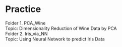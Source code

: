 # Practice  
Folder 1. PCA_Wine  
   Topic: Dimensionality Reduction of Wine Data by PCA  
Folder 2. Iris_via_NN  
   Topic: Using Neural Network to predict Iris Data  

